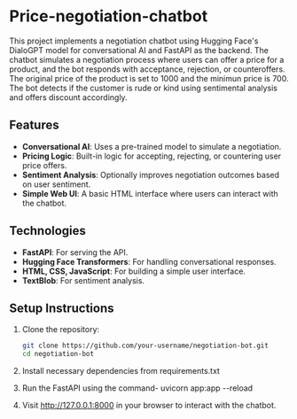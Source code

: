 # Price-negotiation-chatbot

This project implements a negotiation chatbot using Hugging Face's DialoGPT model for conversational AI and FastAPI as the backend. The chatbot simulates a negotiation process where users can offer a price for a product, and the bot responds with acceptance, rejection, or counteroffers. The original price of the product is set to 1000 and the minimun price is 700. The bot detects if the customer is rude or kind using sentimental analysis and offers discount accordingly. 

## Features

- **Conversational AI**: Uses a pre-trained model to simulate a negotiation.
- **Pricing Logic**: Built-in logic for accepting, rejecting, or countering user price offers.
- **Sentiment Analysis**: Optionally improves negotiation outcomes based on user sentiment.
- **Simple Web UI**: A basic HTML interface where users can interact with the chatbot.

## Technologies

- **FastAPI**: For serving the API.
- **Hugging Face Transformers**: For handling conversational responses.
- **HTML, CSS, JavaScript**: For building a simple user interface.
- **TextBlob**: For sentiment analysis.

## Setup Instructions

1. Clone the repository:

   ```bash
   git clone https://github.com/your-username/negotiation-bot.git
   cd negotiation-bot

2. Install necessary dependencies from requirements.txt
3. Run the FastAPI using the command-
     uvicorn app:app --reload
4. Visit http://127.0.0.1:8000 in your browser to interact with the chatbot.
